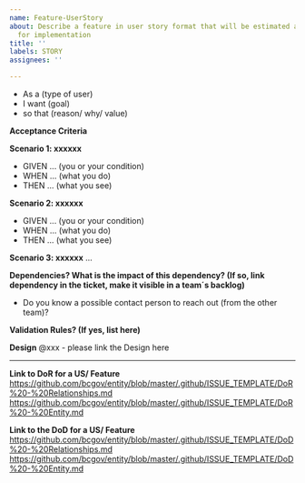 ```yaml
---
name: Feature-UserStory
about: Describe a feature in user story format that will be estimated and considered
  for implementation
title: ''
labels: STORY
assignees: ''

---
```


* As a (type of user)
* I want (goal) 
* so that (reason/ why/ value) 

**Acceptance Criteria**	

**Scenario 1: xxxxxx**
* GIVEN ... (you or your condition)
* WHEN ... (what you do) 
* THEN ... (what you see) 

**Scenario 2: xxxxxx**
* GIVEN ... (you or your condition)
* WHEN ... (what you do) 
* THEN ... (what you see) 

**Scenario 3: xxxxxx**
...

**Dependencies? What is the impact of this dependency? (If so, link dependency in the ticket, make it visible in a team´s backlog)**
* Do you know a possible contact person to reach out (from the other team)?

**Validation Rules? (If yes, list here)**	

**Design**
@xxx - please link the Design here

----

**Link to DoR for a US/ Feature**
https://github.com/bcgov/entity/blob/master/.github/ISSUE_TEMPLATE/DoR%20-%20Relationships.md
https://github.com/bcgov/entity/blob/master/.github/ISSUE_TEMPLATE/DoR%20-%20Entity.md

**Link to the DoD for a US/ Feature**
https://github.com/bcgov/entity/blob/master/.github/ISSUE_TEMPLATE/DoD%20-%20Relationships.md
https://github.com/bcgov/entity/blob/master/.github/ISSUE_TEMPLATE/DoD%20-%20Entity.md
